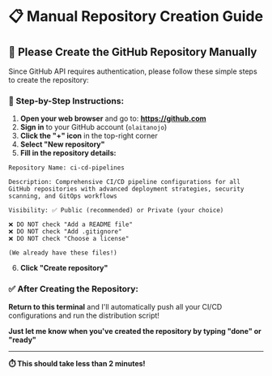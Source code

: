 # 📋 Manual Repository Creation Guide

## 🎯 Please Create the GitHub Repository Manually

Since GitHub API requires authentication, please follow these simple steps to create the repository:

### 📝 Step-by-Step Instructions:

1. **Open your web browser** and go to: **https://github.com**
2. **Sign in** to your GitHub account (`olaitanojo`)
3. **Click the "+" icon** in the top-right corner
4. **Select "New repository"**
5. **Fill in the repository details:**

```
Repository Name: ci-cd-pipelines

Description: Comprehensive CI/CD pipeline configurations for all GitHub repositories with advanced deployment strategies, security scanning, and GitOps workflows

Visibility: ✅ Public (recommended) or Private (your choice)

❌ DO NOT check "Add a README file"
❌ DO NOT check "Add .gitignore" 
❌ DO NOT check "Choose a license"

(We already have these files!)
```

6. **Click "Create repository"**

### ✅ After Creating the Repository:

**Return to this terminal** and I'll automatically push all your CI/CD configurations and run the distribution script!

**Just let me know when you've created the repository by typing "done" or "ready"**

---

**⏱️ This should take less than 2 minutes!**
